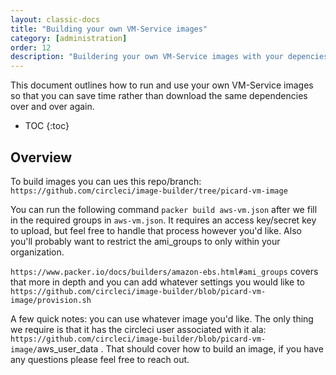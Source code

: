 ```yaml
---
layout: classic-docs
title: "Building your own VM-Service images"
category: [administration]
order: 12
description: "Buildering your own VM-Service images with your depencies already installed"
---
```


This document outlines how to run and use your own VM-Service images so that you can save time rather than download the same dependencies over and over again. 

* TOC 
{:toc}

## Overview

To build images you can ues this repo/branch: 
`https://github.com/circleci/image-builder/tree/picard-vm-image`

You can run the following command `packer build aws-vm.json` after we fill in the required groups in `aws-vm.json`. It requires an access key/secret key to upload, but feel free to handle that process however you'd like. Also you'll probably want to restrict the ami_groups to only within your organization. 

`https://www.packer.io/docs/builders/amazon-ebs.html#ami_groups` covers that more in depth
and you can add whatever settings you would like to `https://github.com/circleci/image-builder/blob/picard-vm-image/provision.sh`

A few quick notes: you can use whatever image you'd like. The only thing we require is that it has the circleci user associated with it
ala: `https://github.com/circleci/image-builder/blob/picard-vm-image/`aws_user_data . That should cover how to build an image, if you have any questions please feel free to reach out. 
